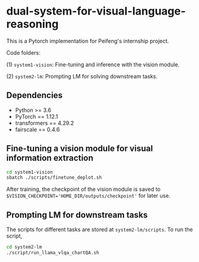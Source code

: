 # dual-system-for-visual-language-reasoning

This is a Pytorch implementation for Peifeng's internship project.

Code folders:

(1) `system1-vision`: Fine-tuning and inference with the vision module.

(2) `system2-lm`: Prompting LM for solving downstream tasks.

## Dependencies

- Python >= 3.6
- PyTorch == 1.12.1
- transformers == 4.29.2
- fairscale == 0.4.6

## Fine-tuning a vision module for visual information extraction

```bash
cd system1-vision
sbatch ./scripts/finetune_deplot.sh 
```
After training, the checkpoint of the vision module is saved to `$VISION_CHECKPOINT='HOME_DIR/outputs/checkpoint'` for later use.

## Prompting LM for downstream tasks

The scripts for different tasks are stored at `system2-lm/scripts`. To run the script,
```bash
cd system2-lm
./script/run_llama_vlqa_chartQA.sh
```